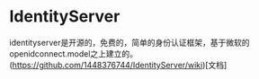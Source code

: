 # IdentityServer

identityserver是开源的，免费的，简单的身份认证框架，基于微软的openidconnect.model之上建立的。(https://github.com/1448376744/IdentityServer/wiki)[文档]
